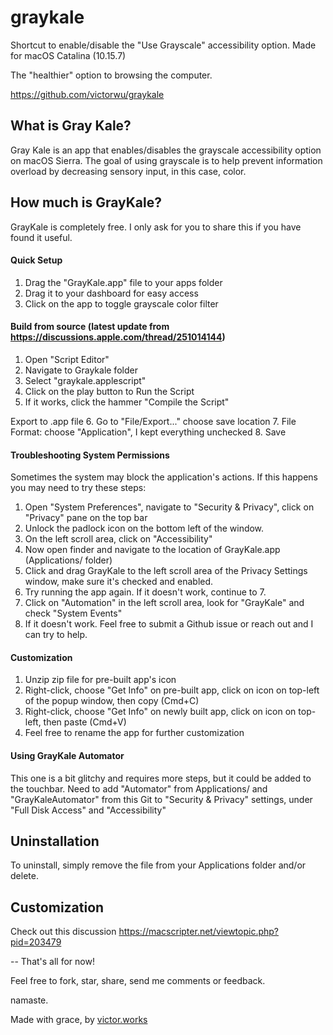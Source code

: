 # graykale

Shortcut to enable/disable the "Use Grayscale" accessibility option. Made for macOS Catalina (10.15.7)

The "healthier" option to browsing the computer.

https://github.com/victorwu/graykale


## What is Gray Kale? 

Gray Kale is an app that enables/disables the grayscale accessibility option on macOS Sierra. The goal of using grayscale is to help prevent information overload by decreasing sensory input, in this case, color.


## How much is GrayKale?

GrayKale is completely free. I only ask for you to share this if you have found it useful.



#### Quick Setup

1. Drag the "GrayKale.app" file to your apps folder
2. Drag it to your dashboard for easy access
3. Click on the app to toggle grayscale color filter

#### Build from source (latest update from https://discussions.apple.com/thread/251014144)

1. Open "Script Editor"
2. Navigate to Graykale folder
3. Select "graykale.applescript"
4. Click on the play button to Run the Script
5. If it works, click the hammer "Compile the Script"

Export to .app file
6. Go to "File/Export..." choose save location
7. File Format: choose "Application", I kept everything unchecked
8. Save

#### Troubleshooting System Permissions

Sometimes the system may block the application's actions. If this happens you may need to try these steps:
1. Open "System Preferences", navigate to "Security & Privacy", click on "Privacy" pane on the top bar
2. Unlock the padlock icon on the bottom left of the window.
3. On the left scroll area, click on "Accessibility"
4. Now open finder and navigate to the location of GrayKale.app (Applications/ folder)
5. Click and drag GrayKale to the left scroll area of the Privacy Settings window, make sure it's checked and enabled. 
6. Try running the app again. If it doesn't work, continue to 7.
7. Click on "Automation" in the left scroll area, look for "GrayKale" and check "System Events"
8. If it doesn't work. Feel free to submit a Github issue or reach out and I can try to help.

#### Customization

1. Unzip zip file for pre-built app's icon
2. Right-click, choose "Get Info" on pre-built app, click on icon on top-left of the popup window, then copy (Cmd+C)
3. Right-click, choose "Get Info" on newly built app, click on icon on top-left, then paste (Cmd+V)
4. Feel free to rename the app for further customization

#### Using GrayKale Automator

This one is a bit glitchy and requires more steps, but it could be added to the touchbar.
Need to add "Automator" from Applications/ and "GrayKaleAutomator" from this Git to "Security & Privacy" settings, under "Full Disk Access" and "Accessibility"

## Uninstallation

To uninstall, simply remove the file from your Applications folder and/or delete.

## Customization

Check out this discussion https://macscripter.net/viewtopic.php?pid=203479

--
That's all for now!

Feel free to fork, star, share, send me comments or feedback.

namaste.

Made with grace, by [victor.works](http://victor.works/)